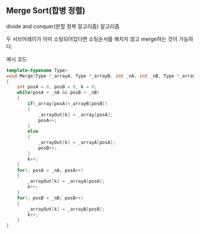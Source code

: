 ## Merge Sort(합병 정렬)

divide and conquer(분할 정복 알고리즘) 알고리즘



두 서브어레이가 이미 소팅되어있다면 소팅순서를 해치지 않고 merge하는 것이 가능하다. 



예시 코드

```c++
template<typename Type>
void Merge(Type *_arrayA, Type *_arrayB, int _nA, int _nB, Type *_arrayOut)
{
    int posA = 0, posB = 0, k = 0;
    while(posA < _nA && posB < _nB)
    {
        if(_array[posA]<_arrayB[posB])
        {
			_arrayOut[k] = _array[posA];
            posA++;
        }
        else
        {
            _arrayOut[k] = _arrayA[posA];
            posB++;
        }
        k++;
    }
    for(; posA < _nA; posA++)
    {
        _arrayOut[k] = _arrayA[posA];
        k++;
    }
    for(; posB < _nB; posB++)
    {
        _arrayOut[k] = _arrayB[posB];
        k++;
    }
}
```

